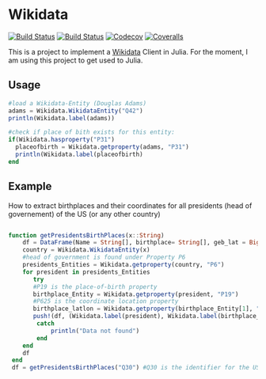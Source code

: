 # Wikidata

[![Build Status](https://travis-ci.com/KimBue/Wikidata.jl.svg?branch=master)](https://travis-ci.com/KimBue/Wikidata.jl)
[![Build Status](https://ci.appveyor.com/api/projects/status/github/KimBue/Wikidata.jl?svg=true)](https://ci.appveyor.com/project/KimBue/Wikidata-jl)
[![Codecov](https://codecov.io/gh/KimBue/Wikidata.jl/branch/master/graph/badge.svg)](https://codecov.io/gh/KimBue/Wikidata.jl)
[![Coveralls](https://coveralls.io/repos/github/KimBue/Wikidata.jl/badge.svg?branch=master)](https://coveralls.io/github/KimBue/Wikidata.jl?branch=master)

This is a project to implement a [Wikidata](https://www.wikidata.org/wiki/Wikidata:Main_Page) Client in Julia. For the moment, I am using this project to get used to Julia.

## Usage

```julia
#load a Wikidata-Entity (Douglas Adams) 
adams = Wikidata.WikidataEntity("Q42")
println(Wikidata.label(adams))

#check if place of bith exists for this entity:
if(Wikidata.hasproperty("P31")
  placeofbirth = Wikidata.getproperty(adams, "P31")
  println(Wikidata.label(placeofbirth)
end
```

## Example
How to extract birthplaces and their coordinates for all presidents (head of governement) of the US (or any other country)
```julia

function getPresidentsBirthPlaces(x::String)
    df = DataFrame(Name = String[], birthplace= String[], geb_lat = BigFloat[], geb_lot = BigFloat[])
    country = Wikidata.WikidataEntity(x)
    #head of government is found under Property P6
    presidents_Entities = Wikidata.getproperty(country, "P6")
    for president in presidents_Entities
       try
       #P19 is the place-of-birth property 
       birthplace_Entity = Wikidata.getproperty(president, "P19")
       #P625 is the coordinate location property 
       birthplace_latlon = Wikidata.getproperty(birthplace_Entity[1], "P625")[1]
       push!(df, (Wikidata.label(president), Wikidata.label(birthplace_Entity[1]),birthplace_latlon[1], birthplace_latlon[2]))
        catch
            println("Data not found")
        end
    end
    df
 end
 df = getPresidentsBirthPlaces("Q30") #Q30 is the identifier for the US, Q183 is the identifier of Germany etc.
```
